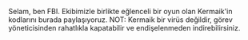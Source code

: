 Selam, ben FBI.
Ekibimizle birlikte eğlenceli bir oyun olan Kermaik'in kodlarını burada paylaşıyoruz.
NOT: Kermaik bir virüs değildir, görev yöneticisinden rahatlıkla kapatabilir ve endişelenmeden indirebilirsiniz.
